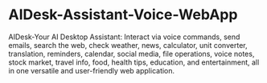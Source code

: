 # AIDesk-Assistant-Voice-WebApp
AIDesk-Your AI Desktop Assistant: Interact via voice commands, send emails, search the web, check weather, news, calculator, unit converter, translation, reminders, calendar, social media, file operations, voice notes, stock market, travel info, food, health tips, education, and entertainment, all in one versatile and user-friendly web application.
